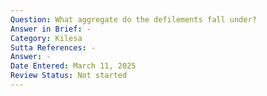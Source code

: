 ```yaml
---
Question: What aggregate do the defilements fall under?
Answer in Brief: -
Category: Kilesa
Sutta References: -
Answer: -
Date Entered: March 11, 2025
Review Status: Not started
---
```

